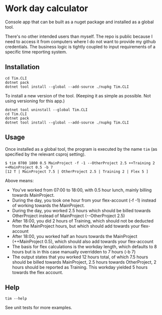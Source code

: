 # Work day calculator

Console app that can be built as a nuget package and installed as a global tool.

There's no other intended users than myself. The repo is public because I need to access it from computers where I do not want to provide my github credentials. The business logic is tightly coupled to input requirements of a specific time reporting system.

## Installation

```
cd Tim.CLI
dotnet pack
dotnet tool install --global --add-source ./nupkg Tim.CLI
```

To install a new version of the tool. (Keeping it as simple as possible. Not using versioning for this app.)

```
dotnet tool uninstall --global Tim.CLI
cd Tim.CLI
dotnet pack
dotnet tool install --global --add-source ./nupkg Tim.CLI
```

## Usage

Once installed as a global tool, the program is executed by the name `tim` (as specified by the relevant csproj setting).

```
$ tim 0700 1800 0.5 MainProject -f -1 --OtherProject 2.5 ++Training 2 ++MainProject 0.5 -b 7
[12 T | MainProject 7.5 | OtherProject 2.5 | Training 2 | Flex 5 ]
```

Above means:
- You've worked from 07:00 to 18:00, with 0.5 hour lunch, mainly billing towards MainProject.
- During the day, you took one hour from your flex-account (-f -1) instead of working towards the MainProject.
- During the day, you worked 2.5 hours which should be billed towards OtherProject instead of MainProject (--OtherProject 2.5)
- After 18:00, you did 2 hours of Training, which should not be deducted from the MainProject hours, but which should add towards your flex-account
- After 18:00, you worked half an hours towards the MainProject (++MainProject 0.5), which should also add towards your flex-account
- The basis for flex calculations is the workday length, which defaults to 8 hours but is in this case manually overridden to 7 hours (-b 7)
- The output states that you worked 12 hours total, of which 7.5 hours should be billed towards MainProject, 2.5 hours towards OtherProject, 2 hours should be reported as Training. This workday yielded 5 hours towards the flex account.

## Help

```
tim --help
```

See unit tests for more examples.